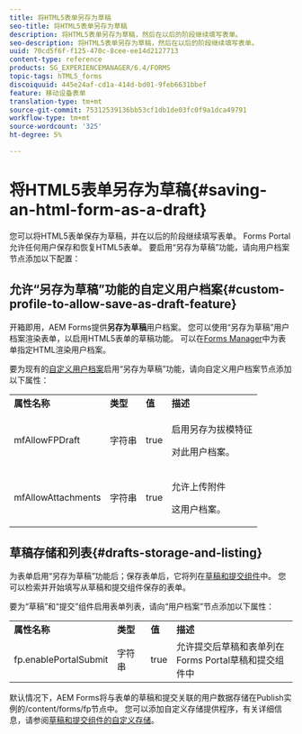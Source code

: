 ```yaml
---
title: 将HTML5表单另存为草稿
seo-title: 将HTML5表单另存为草稿
description: 将HTML5表单另存为草稿，然后在以后的阶段继续填写表单。
seo-description: 将HTML5表单另存为草稿，然后在以后的阶段继续填写表单。
uuid: 70cd5f6f-f125-470c-8cee-ee14d2127713
content-type: reference
products: SG_EXPERIENCEMANAGER/6.4/FORMS
topic-tags: hTML5_forms
discoiquuid: 445e24af-cd1a-414d-bd01-9feb6631bbef
feature: 移动设备表单
translation-type: tm+mt
source-git-commit: 75312539136bb53cf1db1de03fc0f9a1dca49791
workflow-type: tm+mt
source-wordcount: '325'
ht-degree: 5%

---
```



# 将HTML5表单另存为草稿{#saving-an-html-form-as-a-draft}

您可以将HTML5表单保存为草稿，并在以后的阶段继续填写表单。 Forms Portal允许任何用户保存和恢复HTML5表单。 要启用“另存为草稿”功能，请向用户档案节点添加以下配置：

## 允许“另存为草稿”功能的自定义用户档案{#custom-profile-to-allow-save-as-draft-feature}

开箱即用，AEM Forms提供&#x200B;**另存为草稿**&#x200B;用户档案。 您可以使用“另存为草稿”用户档案渲染表单，以启用HTML5表单的草稿功能。 可以在[Forms Manager](/help/forms/using/introduction-managing-forms.md)中为表单指定HTML渲染用户档案。

要为现有的[自定义用户档案](/help/forms/using/custom-profile.md)启用“另存为草稿”功能，请向自定义用户档案节点添加以下属性：

<table> 
 <tbody> 
  <tr> 
   <td><strong>属性名称</strong></td> 
   <td><strong>类型</strong></td> 
   <td><strong>值</strong></td> 
   <td><strong>描述</strong></td> 
  </tr> 
  <tr> 
   <td>mfAllowFPDraft</td> 
   <td>字符串</td> 
   <td>true</td> 
   <td><p>启用另存为拔模特征</p> <p>对此用户档案。</p> </td> 
  </tr> 
  <tr> 
   <td>mfAllowAttachments</td> 
   <td>字符串</td> 
   <td>true</td> 
   <td><p>允许上传附件</p> <p>这用户档案。</p> </td> 
  </tr> 
 </tbody> 
</table>

## 草稿存储和列表{#drafts-storage-and-listing}

为表单启用“另存为草稿”功能后；保存表单后，它将列在[草稿和提交组件](/help/forms/using/draft-submission-component.md)中。 您可以检索并开始填写从草稿和提交组件保存的表单。

要为“草稿”和“提交”组件启用表单列表，请向“用户档案”节点添加以下属性：

<table> 
 <tbody> 
  <tr> 
   <td><strong>属性名称</strong></td> 
   <td><strong>类型</strong></td> 
   <td><strong>值</strong></td> 
   <td><strong>描述</strong></td> 
  </tr> 
  <tr> 
   <td>fp.enablePortalSubmit</td> 
   <td>字符串</td> 
   <td>true</td> 
   <td>允许提交后草稿和表单列在<br /> Forms Portal草稿和提交组件中</td> 
  </tr> 
 </tbody> 
</table>

默认情况下，AEM Forms将与表单的草稿和提交关联的用户数据存储在Publish实例的/content/forms/fp节点中。 您可以添加自定义存储提供程序，有关详细信息，请参阅[草稿和提交组件的自定义存储](/help/forms/using/adding-custom-storage-provider-forms.md)。
